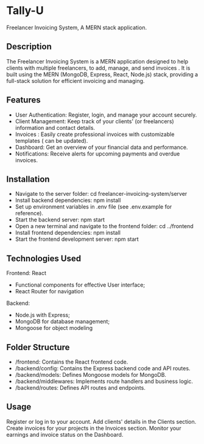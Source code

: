 # Tally-U
Freelancer Invoicing System,
A MERN stack application.

Description
-----------
The Freelancer Invoicing System is a MERN application designed to help clients with multiple freelancers, to add, manage, and send invoices . It is built using the MERN (MongoDB, Express, React, Node.js) stack, providing a full-stack solution for efficient invoicing and managing.


Features
---------
- User Authentication: Register, login, and manage your account securely.
- Client Management: Keep track of your clients' (or freelancers) information and contact details.
- Invoices : Easily create professional invoices with customizable templates ( can be updated).
- Dashboard: Get an overview of your financial data and performance.
- Notifications: Receive alerts for upcoming payments and overdue invoices.


Installation
-------------
* Navigate to the server folder: cd freelancer-invoicing-system/server
* Install backend dependencies: npm install
* Set up environment variables in .env file (see .env.example for reference).
* Start the backend server: npm start
* Open a new terminal and navigate to the frontend folder: cd ../frontend
* Install frontend dependencies: npm install
* Start the frontend development server: npm start


Technologies Used
-----------------
Frontend:
React
  * Functional components for effective User interface;
  * React Router for navigation
  
Backend:
  * Node.js with Express;
  * MongoDB for database management;
  * Mongoose for object modeling


Folder Structure
-----------------
* /frontend: Contains the React frontend code.
* /backend/config: Contains the Express backend code and API routes.
* /backend/models: Defines Mongoose models for MongoDB.
* /backend/middlewares: Implements route handlers and business logic.
* /backend/routes: Defines API routes and endpoints.


Usage
-----
Register or log in to your account.
Add clients' details in the Clients section.
Create invoices for your projects in the Invoices section.
Monitor your earnings and invoice status on the Dashboard.
